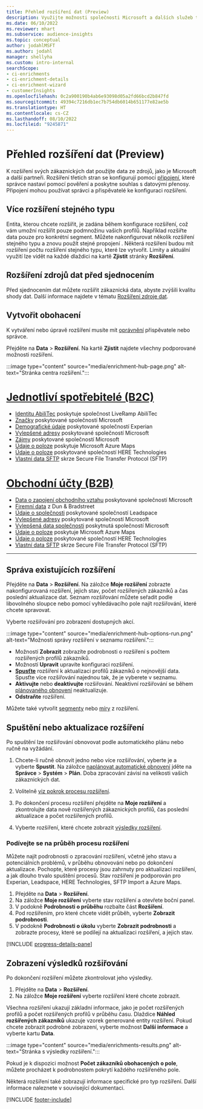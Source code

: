 ```yaml
---
title: Přehled rozšíření dat (Preview)
description: Využijte možnosti společnosti Microsoft a dalších služeb třetích stran k rozšíření údajů o zákaznících.
ms.date: 06/10/2022
ms.reviewer: mhart
ms.subservice: audience-insights
ms.topic: conceptual
author: jodahlMSFT
ms.author: jodahl
manager: shellyha
ms.custom: intro-internal
searchScope:
- ci-enrichments
- ci-enrichment-details
- ci-enrichment-wizard
- customerInsights
ms.openlocfilehash: 0c2a900190b4ab6e93098d05a2fd66bcd2b847fd
ms.sourcegitcommit: 49394c7216db1ec7b754db6014b651177e82ae5b
ms.translationtype: HT
ms.contentlocale: cs-CZ
ms.lasthandoff: 08/10/2022
ms.locfileid: "9245871"
---
```

# <a name="data-enrichment-preview-overview"></a>Přehled rozšíření dat (Preview)

K rozšíření svých zákaznických dat použijte data ze zdrojů, jako je Microsoft a další partneři. Rozšíření třetích stran se konfigurují pomocí [připojení](connections.md), které správce nastaví pomocí pověření a poskytne souhlas s datovými přenosy. Připojení mohou používat správci a přispěvatelé ke konfiguraci rozšíření.  

## <a name="multiple-enrichments-of-the-same-type"></a>Více rozšíření stejného typu

Entita, kterou chcete rozšířit, je zadána během konfigurace rozšíření, což vám umožní rozšířit pouze podmnožinu vašich profilů. Například rozšiřte data pouze pro konkrétní segment. Můžete nakonfigurovat několik rozšíření stejného typu a znovu použít stejné propojení . Některá rozšíření budou mít rozšíření počtu rozšíření stejného typu, které lze vytvořit. Limity a aktuální využití lze vidět na každé dlaždici na kartě **Zjistit** stránky **Rozšíření**.

## <a name="enrich-data-sources-before-unification"></a>Rozšíření zdrojů dat před sjednocením

Před sjednocením dat můžete rozšířit zákaznická data, abyste zvýšili kvalitu shody dat. Další informace najdete v tématu [Rozšíření zdroje dat](data-sources-enrichment.md).

## <a name="create-an-enrichment"></a>Vytvořit obohacení

K vytváření nebo úpravě rozšíření musíte mít [oprávnění](permissions.md) přispěvatele nebo správce.

Přejděte na **Data** > **Rozšíření**. Na kartě **Zjistit** najdete všechny podporované možnosti rozšíření.

:::image type="content" source="media/enrichment-hub-page.png" alt-text="Stránka centra rozšíření.":::

# <a name="individual-consumers-b-to-c"></a>[Jednotliví spotřebitelé (B2C)](#tab/b2c)

- [Identitu AbiliTec](enrichment-liveramp.md) poskytuje společnost LiveRamp AbiliTec
- [Značky](enrichment-microsoft.md) poskytované společností Microsoft
- [Demografické údaje](enrichment-experian.md) poskytované společností Experian
- [Vylepšené adresy](enrichment-enhanced-addresses.md) poskytované společností Microsoft
- [Zájmy](enrichment-microsoft.md) poskytované společností Microsoft
- [Údaje o poloze](enrichment-azure-maps.md) poskytuje Microsoft Azure Maps
- [Údaje o poloze](enrichment-here.md) poskytované společností HERE Technologies
- [Vlastní data SFTP](enrichment-SFTP-custom-import.md) skrze Secure File Transfer Protocol (SFTP)

# <a name="business-accounts-b-to-b"></a>[Obchodní účty (B2B)](#tab/b2b)

- [Data o zapojení obchodního vztahu](enrichment-office.md) poskytované společností Microsoft
- [Firemní data](enrichment-dnb.md) z Dun & Bradstreet
- [Údaje o společnosti](enrichment-leadspace.md) poskytované společností Leadspace
- [Vylepšené adresy](enrichment-enhanced-addresses.md) poskytované společností Microsoft
- [Vylepšená data společnosti](enrichment-enhanced-company-data.md) poskytnutá společností Microsoft
- [Údaje o poloze](enrichment-azure-maps.md) poskytuje Microsoft Azure Maps
- [Údaje o poloze](enrichment-here.md) poskytované společností HERE Technologies
- [Vlastní data SFTP](enrichment-SFTP-custom-import.md) skrze Secure File Transfer Protocol (SFTP)

---

## <a name="manage-existing-enrichments"></a>Správa existujících rozšíření

Přejděte na **Data** > **Rozšíření**. Na záložce **Moje rozšíření** zobrazte nakonfigurovaná rozšíření, jejich stav, počet rozšířených zákazníků a čas poslední aktualizace dat. Seznam rozšiřování můžete seřadit podle libovolného sloupce nebo pomocí vyhledávacího pole najít rozšiřování, které chcete spravovat.

Vyberte rozšiřování pro zobrazení dostupných akcí.

:::image type="content" source="media/enrichment-hub-options-run.png" alt-text="Možnosti správy rozšíření v seznamu rozšíření.":::

- Možností **Zobrazit** zobrazíte podrobnosti o rozšíření s počtem rozšířených profilů zákazníků.
- Možností **Upravit** upravíte konfiguraci rozšíření.
- [**Spusťte**](#run-or-refresh-enrichments) rozšíření k aktualizaci profilů zákazníků o nejnovější data. Spusťte více rozšiřování najednou tak, že je vyberete v seznamu.
- **Aktivujte** nebo **deaktivujte** rozšiřování. Neaktivní rozšiřování se během [plánovaného obnovení](schedule-refresh.md) neaktualizuje.
- **Odstraňte** rozšíření.

Můžete také vytvořit [segmenty](segments.md) nebo [míry](measures.md) z rozšíření.

## <a name="run-or-refresh-enrichments"></a>Spuštění nebo aktualizace rozšíření

Po spuštění lze rozšiřování obnovovat podle automatického plánu nebo ručně na vyžádání.

1. Chcete-li ručně obnovit jedno nebo více rozšiřování, vyberte je a vyberte **Spustit**. Na záložce [naplánovat automatické obnovení](schedule-refresh.md) jděte na **Správce** > **Systém** > **Plán**. Doba zpracování závisí na velikosti vašich zákaznických dat.

1. Volitelně [viz pokrok procesu rozšíření](#see-the-progress-of-the-enrichment-process).

1. Po dokončení procesu rozšíření přejděte na **Moje rozšíření** a zkontrolujte data nově rozšířených zákaznických profilů, čas poslední aktualizace a počet rozšířených profilů.

1. Vyberte rozšíření, které chcete zobrazit [výsledky rozšíření](#view-enrichment-results).

### <a name="see-the-progress-of-the-enrichment-process"></a>Podívejte se na průběh procesu rozšíření

Můžete najít podrobnosti o zpracování rozšíření, včetně jeho stavu a potenciálních problémů, v průběhu obnovování nebo po dokončení aktualizace. Pochopte, které procesy jsou zahrnuty pro aktualizaci rozšíření, a jak dlouho trvalo spuštění procesů. Stav rozšíření je podporován pro Experian, Leadspace, HERE Technologies, SFTP Import a Azure Maps.

1. Přejděte na **Data** > **Rozšíření**.
1. Na záložce **Moje rozšíření** vyberte stav rozšíření a otevřete boční panel.
1. V podokně **Podrobnosti o průběhu** rozbalte část **Rozšíření**.
1. Pod rozšířením, pro které chcete vidět průběh, vyberte **Zobrazit podrobnosti**.
1. V podokně **Podrobnosti o úkolu** vyberte **Zobrazit podrobnosti** a zobrazte procesy, které se podílejí na aktualizaci rozšíření, a jejich stav.

[!INCLUDE [progress-details-pane](includes/progress-details-pane.md)]

## <a name="view-enrichment-results"></a>Zobrazení výsledků rozšiřování

Po dokončení rozšíření můžete zkontrolovat jeho výsledky.

1. Přejděte na **Data** > **Rozšíření**.
1. Na záložce **Moje rozšíření** vyberte rozšíření které chcete zobrazit.

Všechna rozšíření ukazují základní informace, jako je počet rozšířených profilů a počet rozšířených profilů v průběhu času. Dlaždice **Náhled rozšířených zákazníků** ukazuje vzorek generované entity rozšíření. Pokud chcete zobrazit podrobné zobrazení, vyberte možnost **Další informace** a vyberte kartu **Data**.

:::image type="content" source="media/enrichments-results.png" alt-text="Stránka s výsledky rozšíření.":::

Pokud je k dispozici možnost **Počet zákazníků obohacených o pole**, můžete procházet k podrobnostem pokrytí každého rozšířeného pole.

Některá rozšíření také zobrazují informace specifické pro typ rozšíření. Další informace naleznete v související dokumentaci.

[!INCLUDE [footer-include](includes/footer-banner.md)]
